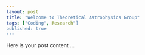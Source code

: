 ```yaml
---
layout: post
title: "Welcome to Theoretical Astrophysics Group"
tags: ["Coding", Research"]
published: true
---
```


Here is your post content ...

